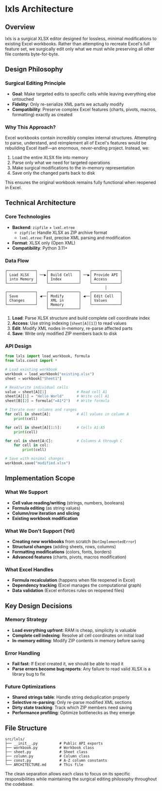 # lxls Architecture

## Overview

lxls is a surgical XLSX editor designed for lossless, minimal modifications to existing Excel workbooks. Rather than attempting to recreate Excel's full feature set, we surgically edit only what we must while preserving all other file contents byte-for-byte.

## Design Philosophy

### Surgical Editing Principle
- **Goal**: Make targeted edits to specific cells while leaving everything else untouched
- **Fidelity**: Only re-serialize XML parts we actually modify
- **Compatibility**: Preserve complex Excel features (charts, pivots, macros, formatting) exactly as created

### Why This Approach?
Excel workbooks contain incredibly complex internal structures. Attempting to parse, understand, and reimplement all of Excel's features would be rebuilding Excel itself—an enormous, never-ending project. Instead, we:

1. Load the entire XLSX file into memory
2. Parse only what we need for targeted operations
3. Make surgical modifications to the in-memory representation
4. Save only the changed parts back to disk

This ensures the original workbook remains fully functional when reopened in Excel.

## Technical Architecture

### Core Technologies
- **Backend**: `zipfile` + `lxml.etree`
  - `zipfile`: Handle XLSX as ZIP archive format
  - `lxml.etree`: Fast, precise XML parsing and modification
- **Format**: XLSX only (Open XML)
- **Compatibility**: Python 3.11+

### Data Flow

```
┌─────────────┐    ┌──────────────┐    ┌─────────────┐
│ Load XLSX   │ ──▶│ Build Cell   │ ──▶│ Provide API │
│ into Memory │    │ Index        │    │ Access      │
└─────────────┘    └──────────────┘    └─────────────┘
                                              │
┌─────────────┐    ┌──────────────┐    ┌─────────────┐
│ Save        │ ◀──│ Modify       │ ◀──│ Edit Cell   │
│ Changes     │    │ XML in       │    │ Values      │
└─────────────┘    │ Memory       │    └─────────────┘
                   └──────────────┘
```

1. **Load**: Parse XLSX structure and build complete cell coordinate index
2. **Access**: Use string indexing (`sheet[A][1]`) to read values
3. **Edit**: Modify XML nodes in-memory, re-parse affected parts
4. **Save**: Write only modified ZIP members back to disk

### API Design

```python
from lxls import load_workbook, formula
from lxls.const import *

# Load existing workbook
workbook = load_workbook("existing.xlsx")
sheet = workbook["Sheet1"]

# Read/write individual cells
value = sheet[A][1]              # Read cell A1
sheet[A][1] = "Hello World"      # Write cell A1
sheet[B][2] = formula("=A1*2")   # Write formula

# Iterate over columns and ranges
for cell in sheet[A]:            # All values in column A
    print(cell)

for cell in sheet[A][1:5]:       # Cells A1:A5
    print(cell)

for col in sheet[A:C]:           # Columns A through C
    for cell in col:
        print(cell)

# Save with minimal changes
workbook.save("modified.xlsx")
```

## Implementation Scope

### What We Support
- **Cell value reading/writing** (strings, numbers, booleans)
- **Formula editing** (as string values)
- **Column/row iteration and slicing**
- **Existing workbook modification**

### What We Don't Support (Yet)
- **Creating new workbooks** from scratch (`NotImplementedError`)
- **Structural changes** (adding sheets, rows, columns)
- **Formatting modifications** (colors, fonts, borders)
- **Advanced features** (charts, pivots, macros modification)

### What Excel Handles
- **Formula recalculation** (happens when file reopened in Excel)
- **Dependency tracking** (Excel manages the computational graph)
- **Data validation** (Excel enforces rules on reopened files)

## Key Design Decisions

### Memory Strategy
- **Load everything upfront**: RAM is cheap, simplicity is valuable
- **Complete cell indexing**: Resolve all cell coordinates on initial load
- **In-memory editing**: Modify ZIP contents in memory before saving

### Error Handling
- **Fail fast**: If Excel created it, we should be able to read it
- **Parse errors become bug reports**: Any failure to read valid XLSX is a library bug to fix

### Future Optimizations
- **Shared strings table**: Handle string deduplication properly
- **Selective re-parsing**: Only re-parse modified XML sections
- **Dirty state tracking**: Track which ZIP members need saving
- **Performance profiling**: Optimize bottlenecks as they emerge

## File Structure

```
src/lxls/
├── __init__.py          # Public API exports
├── workbook.py          # Workbook class
├── sheet.py             # Sheet class
├── column.py            # Column class
├── const.py             # A-Z column constants
└── ARCHITECTURE.md      # This file
```

The clean separation allows each class to focus on its specific responsibilities while maintaining the surgical editing philosophy throughout the codebase.